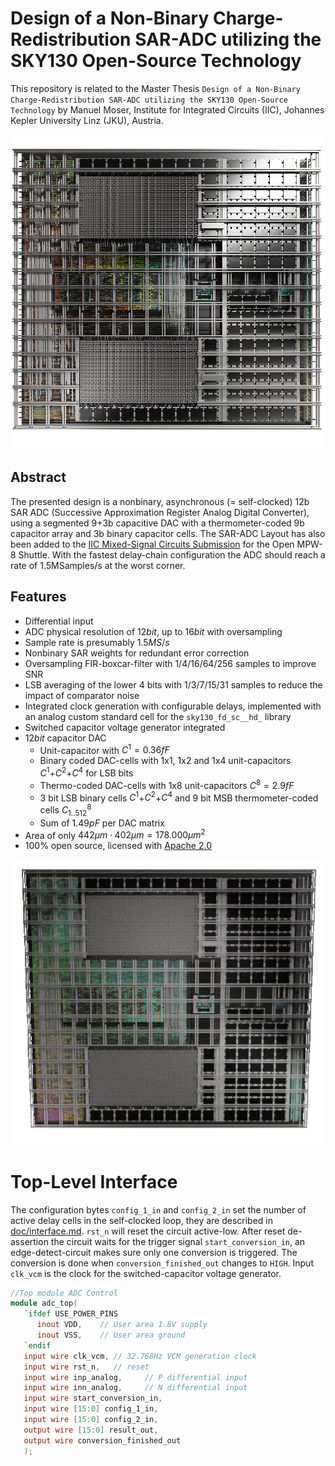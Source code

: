 # Design of a Non-Binary Charge-Redistribution SAR-ADC utilizing the SKY130 Open-Source Technology
This repository is related to the Master Thesis `Design of a Non-Binary Charge-Redistribution SAR-ADC utilizing the SKY130 Open-Source Technology` by Manuel Moser, Institute for Integrated Circuits (IIC), Johannes Kepler University Linz (JKU), Austria.   

![ADC_top](doc/img/top.png) 

## Abstract
 The presented design is a nonbinary, asynchronous (= self-clocked) 12b SAR ADC (Successive Approximation Register Analog Digital Converter), using a segmented 9+3b capacitive DAC with a thermometer-coded 9b capacitor array and 3b binary capacitor cells. The SAR-ADC Layout has also been added to the [IIC Mixed-Signal Circuits Submission](https://github.com/iic-jku/mpw8-submission) for the Open MPW-8 Shuttle. With the fastest delay-chain configuration the ADC should reach a rate of 1.5MSamples/s at the worst corner.

## Features 
* Differential input
* ADC physical resolution of $12 bit$, up to $16 bit$ with oversampling
* Sample rate is presumably $1.5MS/s$
* Nonbinary SAR weights for redundant error correction
* Oversampling FIR-boxcar-filter with 1/4/16/64/256 samples to improve SNR
* LSB averaging of the lower 4 bits with 1/3/7/15/31 samples to reduce the impact of comparator noise
* Integrated clock generation with configurable delays, implemented with an analog custom standard cell for the `sky130_fd_sc__hd_` library
* Switched capacitor voltage generator integrated
* $12 bit$ capacitor DAC
  * Unit-capacitor with $C^{1}=0.36 fF$
  * Binary coded DAC-cells with 1x1, 1x2 and 1x4 unit-capacitors $C^{1}$+$C^{2}$+$C^{4}$ for LSB bits
  * Thermo-coded DAC-cells with 1x8 unit-capacitors $C^{8}=2.9fF$
  * 3 bit LSB binary cells $C^{1}$+$C^{2}$+$C^{4}$ and 9 bit MSB thermometer-coded cells $C^{8}_{1..512}$
  * Sum of $1.49pF$ per DAC matrix
* Area of only $442 \mu m \cdot 402\mu m = 178.000 \mu m^2$
* 100% open source, licensed with [Apache 2.0](LICENSE)

![ADC_top](doc/img/top.gif)



# Top-Level Interface
The configuration bytes `config_1_in` and `config_2_in` set the number of active delay cells in the self-clocked loop, they are described in [doc/interface.md](doc/interface.md). `rst_n` will reset the circuit active-low. After reset de-assertion the circuit waits for the trigger signal `start_conversion_in`, an edge-detect-circuit makes sure only one conversion is triggered. The conversion is done when `conversion_finished_out` changes to `HIGH`. Input `clk_vcm` is the clock for the switched-capacitor voltage generator.

```verilog
//Top module ADC Control
module adc_top(
   `ifdef USE_POWER_PINS
      inout VDD,	// User area 1.8V supply
      inout VSS,	// User area ground
   `endif
   input wire clk_vcm, // 32.768Hz VCM generation clock
   input wire rst_n,   // reset
   input wire inp_analog,     // P differential input
   input wire inn_analog,     // N differential input
   input wire start_conversion_in,   
   input wire [15:0] config_1_in,    
   input wire [15:0] config_2_in,    
   output wire [15:0] result_out,    
   output wire conversion_finished_out
   );
```


